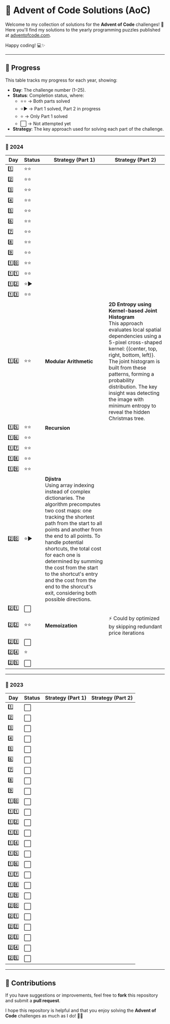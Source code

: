 
# 🎄 Advent of Code Solutions (AoC)

Welcome to my collection of solutions for the **Advent of Code** challenges! 🌟
Here you'll find my solutions to the yearly programming puzzles published at [adventofcode.com](https://adventofcode.com/).

Happy coding! 💻✨

---
## 🚀 Progress

This table tracks my progress for each year, showing:
- **Day**: The challenge number (1–25).
- **Status**: Completion status, where:
  - ⭐⭐ → Both parts solved
  - ⭐▶️ → Part 1 solved, Part 2 in progress
  - ⭐ → Only Part 1 solved
  - ⬜ → Not attempted yet
- **Strategy**: The key approach used for solving each part of the challenge.

---

### 📆 2024

| Day  | Status | Strategy (Part 1) | Strategy (Part 2) |
|------|--------|------------------|------------------|
| 1️⃣  | ⭐⭐ |  |  |
| 2️⃣  | ⭐⭐ |  |  |
| 3️⃣  | ⭐⭐ |  |  |
| 4️⃣  | ⭐⭐ |  |  |
| 5️⃣  | ⭐⭐ |  |  |
| 6️⃣  | ⭐⭐ |  |  |
| 7️⃣  | ⭐⭐ |  |  |
| 8️⃣  | ⭐⭐ |  |  |
| 9️⃣  | ⭐⭐ |  |  |
| 1️⃣0️⃣ | ⭐⭐ |  |  |
| 1️⃣1️⃣ | ⭐⭐ |  |  |
| 1️⃣2️⃣ | ⭐▶️ |  |  |
| 1️⃣3️⃣ | ⭐⭐ |  |  |
| 1️⃣4️⃣ | ⭐⭐ | **Modular Arithmetic** | **2D Entropy using Kernel-based Joint Histogram** <br> This approach evaluates local spatial dependencies using a 5-pixel cross-shaped kernel: {(center, top, right, bottom, left)}. The joint histogram is built from these patterns, forming a probability distribution. The key insight was detecting the image with minimum entropy to reveal the hidden Christmas tree. |
| 1️⃣5️⃣ | ⭐⭐ | **Recursion** |  |
| 1️⃣6️⃣ | ⭐⭐ |  |  |
| 1️⃣7️⃣ | ⭐⭐ |  |  |
| 1️⃣8️⃣ | ⭐⭐ |  |  |
| 1️⃣9️⃣ | ⭐⭐ |  |  |
| 2️⃣0️⃣ | ⭐▶️| **Djistra** <br> Using array indexing instead of complex dictionaries. The algorithm precomputes two cost maps: one tracking the shortest path from the start to all points and another from the end to all points. To handle potential shortcuts, the total cost for each one is determined by summing the cost from the start to the shortcut's entry and the cost from the end to the shorcut's exit, considering both possible directions.|  |
| 2️⃣1️⃣ | ⬜ |  |  |
| 2️⃣2️⃣ | ⭐⭐ | **Memoization** | ⚡ Could by optimized by skipping redundant price iterations |
| 2️⃣3️⃣ | ⬜ |  |  |
| 2️⃣4️⃣ | ⭐ |  |  |
| 2️⃣5️⃣ | ⬜ |  |  |

---

### 📆 2023

| Day  | Status | Strategy (Part 1) | Strategy (Part 2) |
|------|--------|------------------|------------------|
| 1️⃣  | ⬜ |  |  |
| 2️⃣  | ⬜ |  |  |
| 3️⃣  | ⬜ |  |  |
| 4️⃣  | ⬜ |  |  |
| 5️⃣  | ⬜ |  |  |
| 6️⃣  | ⬜ |  |  |
| 7️⃣  | ⬜ |  |  |
| 8️⃣  | ⬜ |  |  |
| 9️⃣  | ⬜ |  |  |
| 1️⃣0️⃣  | ⬜ |  |  |
| 1️⃣1️⃣ | ⬜ |  |  |
| 1️⃣2️⃣ | ⬜ |  |  |
| 1️⃣3️⃣ | ⬜ |  |  |
| 1️⃣4️⃣ | ⬜ |  |  |
| 1️⃣5️⃣ | ⬜ |  |  |
| 1️⃣6️⃣ | ⬜ |  |  |
| 1️⃣7️⃣ | ⬜ |  |  |
| 1️⃣8️⃣ | ⬜ |  |  |
| 1️⃣9️⃣ | ⬜ |  |  |
| 2️⃣0️⃣ | ⬜ |  |  |
| 2️⃣1️⃣ | ⬜ |  |  |
| 2️⃣2️⃣ | ⬜ |  |  |
| 2️⃣3️⃣ | ⬜ |  |  |
| 2️⃣4️⃣ | ⬜ |  |  |
| 2️⃣5️⃣ | ⬜ |  |  |

---

## 🎯 Contributions

If you have suggestions or improvements, feel free to **fork** this repository and submit a **pull request**.

I hope this repository is helpful and that you enjoy solving the **Advent of Code** challenges as much as I do! 🚀🎄
